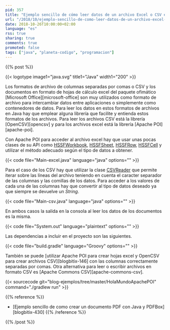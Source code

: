 ```yaml
---
pid: 357
title: "Ejemplo sencillo de cómo leer datos de un archivo Excel o CSV en Java"
url: "/2018/10/ejemplo-sencillo-de-como-leer-datos-de-un-archivo-excel-o-csv-en-java/"
date: 2018-10-26T10:00:00+02:00
language: "es"
rss: true
sharing: true
comments: true
promoted: false
tags: ["java", "planeta-codigo", "programacion"]
---
```


{{% post %}}


{{< logotype image1="java.svg" title1="Java" width1="200" >}}

Los formatos de archivo de columnas separadas por comas o CSV y los documentos en formato de hojas de cálculo excel del paquete ofimático [Microsoft Office][microsoft-office] son muy utilizados como formato de archivo para intercambiar datos entre aplicaciones o simplemente como contenedores de datos. Para leer los datos en estos formatos de archivos en Java hay que emplear alguna librería que facilite y entienda estos formatos de los archivos. Para leer los archivos CSV está la librería [OpenCSV][opencsv] y para los archivos excel está la librería [Apache POI][apache-poi].

Con Apache POI para acceder al archivo excel hay que usar unas pocas clases de su API como [HSSFWorkbook](https://poi.apache.org/apidocs/org/apache/poi/hssf/usermodel/HSSFWorkbook.html), [HSSFSheet](https://poi.apache.org/apidocs/org/apache/poi/hssf/usermodel/HSSFSheet.html), [HSSFRow](https://poi.apache.org/apidocs/org/apache/poi/hssf/usermodel/HSSFRow.html), [HSSFCell](https://poi.apache.org/apidocs/org/apache/poi/hssf/usermodel/HSSFCell.html) y utilizar el método adecuado según el tipo de datos a obtener.

{{< code file="Main-excel.java" language="java" options="" >}}

Para el caso de los CSV hay que utilizar la clase [CSVReader](http://opencsv.sourceforge.net/apidocs/com/opencsv/CSVReader.html) que permite iterar sobre las líneas del archivo teniendo en cuenta el caracter separador de las columnas y las comillas de los datos. Para acceder a los valores de cada una de las columnas hay que convertir al tipo de datos deseado ya que siempre se devuelve un _String_.

{{< code file="Main-csv.java" language="java" options="" >}}

En ambos casos la salida en la consola al leer los datos de los documentos es la misma.

{{< code file="System.out" language="plaintext" options="" >}}

Las dependencias a incluir en el proyecto son las siguientes.

{{< code file="build.gradle" language="Groovy" options="" >}}

También se puede [utilizar Apache POI para crear hojas excel y OpenCSV para crear archivos CSV][blogbitix-146] con las columnas correctamente separadas por comas. Otra alternativa para leer o escribir archivos en formato CSV es [Apache Commons CSV][apache-commons-csv].

{{< sourcecode git="blog-ejemplos/tree/master/HolaMundoApachePOI" command="./gradlew run" >}}

{{% reference %}}

* [Ejemplo sencillo de como crear un documento PDF con Java y PDFBox][blogbitix-430]
{{% /reference %}}

{{% /post %}}
